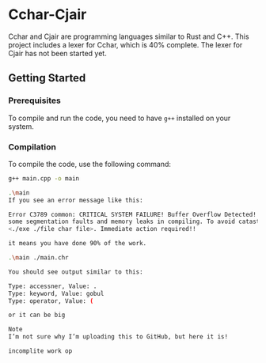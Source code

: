  # Cchar-Cjair

Cchar and Cjair are programming languages similar to Rust and C++. This project includes a lexer for Cchar, which is 40% complete. The lexer for Cjair has not been started yet.

## Getting Started

### Prerequisites

To compile and run the code, you need to have `g++` installed on your system.

### Compilation

To compile the code, use the following command:
```sh
g++ main.cpp -o main

.\main
If you see an error message like this:

Error C3789 common: CRITICAL SYSTEM FAILURE! Buffer Overflow Detected! Hello, I think I see 
some segmentation faults and memory leaks in compiling. To avoid catastrophic failure, do not proceed with 
<./exe ./file char file>. Immediate action required!!

it means you have done 90% of the work.

.\main ./main.chr

You should see output similar to this:

Type: accessner, Value: .
Type: keyword, Value: gobul
Type: operator, Value: (

or it can be big

Note
I’m not sure why I’m uploading this to GitHub, but here it is!

incomplite work op


